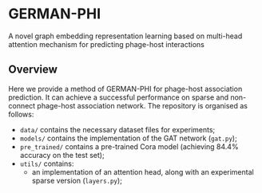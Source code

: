 # GERMAN-PHI
A novel graph embedding representation learning based on multi-head attention mechanism for predicting phage-host interactions
## Overview
Here we provide a method of GERMAN-PHI for phage-host association prediction. It can achieve a successful performance on sparse and non-connect phage-host association network. The repository is organised as follows:
- `data/` contains the necessary dataset files for experiments;
- `models/` contains the implementation of the GAT network (`gat.py`);
- `pre_trained/` contains a pre-trained Cora model (achieving 84.4% accuracy on the test set);
- `utils/` contains:
    * an implementation of an attention head, along with an experimental sparse version (`layers.py`);
